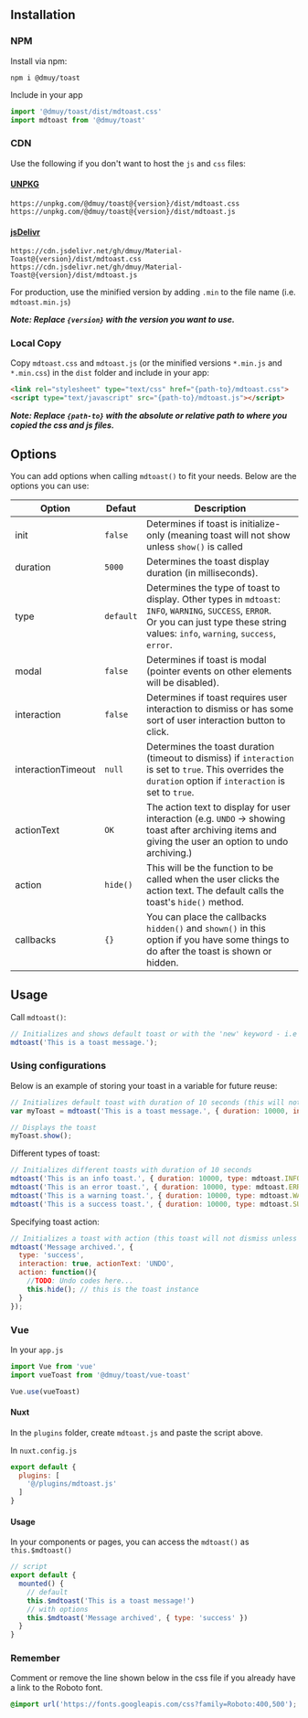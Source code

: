 ## Installation
### NPM
Install via npm:
```
npm i @dmuy/toast
```

Include in your app
```javascript
import '@dmuy/toast/dist/mdtoast.css'
import mdtoast from '@dmuy/toast'
```

### CDN
Use the following if you don't want to host the `js` and `css` files:
#### [UNPKG](https://unpkg.com/)
```
https://unpkg.com/@dmuy/toast@{version}/dist/mdtoast.css
https://unpkg.com/@dmuy/toast@{version}/dist/mdtoast.js
```
#### [jsDelivr](https://www.jsdelivr.com/features#gh)
```
https://cdn.jsdelivr.net/gh/dmuy/Material-Toast@{version}/dist/mdtoast.css
https://cdn.jsdelivr.net/gh/dmuy/Material-Toast@{version}/dist/mdtoast.js
```
For production, use the minified version by adding `.min` to the file name (i.e. `mdtoast.min.js`)

***Note: Replace `{version}` with the version you want to use.***

### Local Copy
Copy `mdtoast.css` and `mdtoast.js` (or the minified versions `*.min.js` and `*.min.css`) in the `dist` folder and include in your app:
```html
<link rel="stylesheet" type="text/css" href="{path-to}/mdtoast.css">
<script type="text/javascript" src="{path-to}/mdtoast.js"></script>
```
***Note: Replace `{path-to}` with the absolute or relative path to where you copied the css and js files.***

## Options
You can add options when calling `mdtoast()` to fit your needs. Below are the options you can use:

| Option      | Defaut       | Description  |
| ----------- |--------------|--------------|
| init        | `false`      | Determines if toast is initialize-only (meaning toast will not show unless `show()` is called |
| duration    | `5000`       | Determines the toast display duration (in milliseconds). |
| type        | `default`    | Determines the type of toast to display. Other types in `mdtoast`: `INFO`, `WARNING`, `SUCCESS`, `ERROR`. <br> Or you can just type these string values: `info`, `warning`, `success`, `error`. |
| modal       | `false`      | Determines if toast is modal (pointer events on other elements will be disabled). |
| interaction | `false`      | Determines if toast requires user interaction to dismiss or has some sort of user interaction button to click. |
| interactionTimeout | `null` | Determines the toast duration (timeout to dismiss) if `interaction` is set to `true`. This overrides the `duration` option if `interaction` is set to `true`. |
| actionText  | `OK`         | The action text to display for user interaction (e.g. `UNDO` -> showing toast after archiving items and giving the user an option to undo archiving.) |
| action      | `hide()`     | This will be the function to be called when the user clicks the action text. The default calls the toast's `hide()` method. |
| callbacks   | `{}`         | You can place the callbacks `hidden()` and `shown()` in this option if you have some things to do after the toast is shown or hidden. |

## Usage
Call `mdtoast()`:
```javascript
// Initializes and shows default toast or with the 'new' keyword - i.e new mdtoast(...)
mdtoast('This is a toast message.');
```

### Using configurations
Below is an example of storing your toast in a variable for future reuse:
```javascript
// Initializes default toast with duration of 10 seconds (this will not show the toast since init is set to true)
var myToast = mdtoast('This is a toast message.', { duration: 10000, init: true }); 

// Displays the toast
myToast.show();
```

Different types of toast:
```javascript
// Initializes different toasts with duration of 10 seconds
mdtoast('This is an info toast.', { duration: 10000, type: mdtoast.INFO });      // or type: 'info'
mdtoast('This is an error toast.', { duration: 10000, type: mdtoast.ERROR });    // or type: 'error'
mdtoast('This is a warning toast.', { duration: 10000, type: mdtoast.WARNING }); // or type: 'warning'
mdtoast('This is a success toast.', { duration: 10000, type: mdtoast.SUCCESS }); // or type: 'success'
```

Specifying toast action:
```javascript
// Initializes a toast with action (this toast will not dismiss unless 'interactionTimeout' is specified)
mdtoast('Message archived.', {
  type: 'success', 
  interaction: true, actionText: 'UNDO', 
  action: function(){
    //TODO: Undo codes here...
    this.hide(); // this is the toast instance
  }
});
```

### Vue
In your `app.js`
```javascript
import Vue from 'vue'
import vueToast from '@dmuy/toast/vue-toast'

Vue.use(vueToast)
```

#### Nuxt
In the `plugins` folder, create `mdtoast.js` and paste the script above.

In `nuxt.config.js`
```javascript
export default {
  plugins: [
    '@/plugins/mdtoast.js'
  ]
}
```

#### Usage
In your components or pages, you can access the `mdtoast()` as `this.$mdtoast()`
```javascript
// script
export default {
  mounted() {
    // default
    this.$mdtoast('This is a toast message!')
    // with options
    this.$mdtoast('Message archived', { type: 'success' })
  }
}
```

### Remember
Comment or remove the line shown below in the css file if you already have a link to the Roboto font.
```css
@import url('https://fonts.googleapis.com/css?family=Roboto:400,500');
```